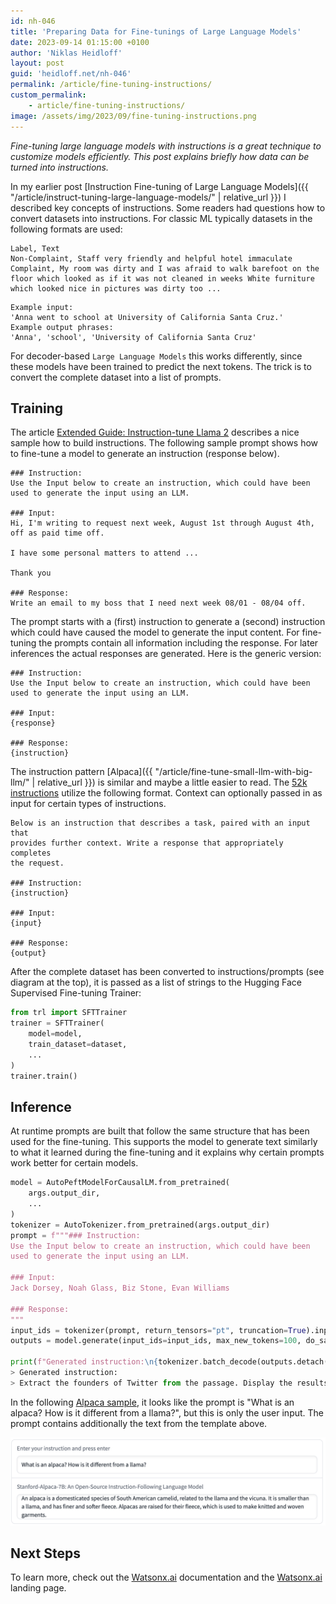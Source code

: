 ```yaml
---
id: nh-046
title: 'Preparing Data for Fine-tunings of Large Language Models'
date: 2023-09-14 01:15:00 +0100
author: 'Niklas Heidloff'
layout: post
guid: 'heidloff.net/nh-046'
permalink: /article/fine-tuning-instructions/
custom_permalink:
    - article/fine-tuning-instructions/
image: /assets/img/2023/09/fine-tuning-instructions.png
---
```


*Fine-tuning large language models with instructions is a great technique to customize models efficiently. This post explains briefly how data can be turned into instructions.*

In my earlier post [Instruction Fine-tuning of Large Language Models]({{ "/article/instruct-tuning-large-language-models/" | relative_url }}) I described key concepts of instructions. Some readers had questions how to convert datasets into instructions. For classic ML typically datasets in the following formats are used:

```text
Label, Text
Non-Complaint, Staff very friendly and helpful hotel immaculate
Complaint, My room was dirty and I was afraid to walk barefoot on the floor which looked as if it was not cleaned in weeks White furniture which looked nice in pictures was dirty too ...
```

```text
Example input:
'Anna went to school at University of California Santa Cruz.'
Example output phrases: 
'Anna', 'school', 'University of California Santa Cruz'
```

For decoder-based `Large Language Models` this works differently, since these models have been trained to predict the next tokens. The trick is to convert the complete dataset into a list of prompts.

## Training

The article [Extended Guide: Instruction-tune Llama 2](https://www.philschmid.de/instruction-tune-llama-2) describes a nice sample how to build instructions. The following sample prompt shows how to fine-tune a model to generate an instruction (response below).

```text
### Instruction:
Use the Input below to create an instruction, which could have been 
used to generate the input using an LLM.

### Input:
Hi, I'm writing to request next week, August 1st through August 4th,
off as paid time off.

I have some personal matters to attend ...

Thank you

### Response:
Write an email to my boss that I need next week 08/01 - 08/04 off.
```

The prompt starts with a (first) instruction to generate a (second) instruction which could have caused the model to generate the input content. For fine-tuning the prompts contain all information including the response. For later inferences the actual responses are generated. Here is the generic version:

```text
### Instruction:
Use the Input below to create an instruction, which could have been 
used to generate the input using an LLM.

### Input:
{response}

### Response:
{instruction}
```

The instruction pattern [Alpaca]({{ "/article/fine-tune-small-llm-with-big-llm/" | relative_url }}) is similar and maybe a little easier to read. The [52k instructions](https://raw.githubusercontent.com/tatsu-lab/stanford_alpaca/main/alpaca_data.json) utilize the following format. Context can optionally passed in as input for certain types of instructions.

```text
Below is an instruction that describes a task, paired with an input that 
provides further context. Write a response that appropriately completes 
the request.

### Instruction:
{instruction}

### Input:
{input}

### Response:
{output}
```

After the complete dataset has been converted to instructions/prompts (see diagram at the top), it is passed as a list of strings to the Hugging Face Supervised Fine-tuning Trainer:

```python
from trl import SFTTrainer
trainer = SFTTrainer(
    model=model,
    train_dataset=dataset,
    ...
)
trainer.train()
```

## Inference

At runtime prompts are built that follow the same structure that has been used for the fine-tuning. This supports the model to generate text similarly to what it learned during the fine-tuning and it explains why certain prompts work better for certain models.

```python
model = AutoPeftModelForCausalLM.from_pretrained(
    args.output_dir,
    ...
)
tokenizer = AutoTokenizer.from_pretrained(args.output_dir)
prompt = f"""### Instruction:
Use the Input below to create an instruction, which could have been 
used to generate the input using an LLM.

### Input:
Jack Dorsey, Noah Glass, Biz Stone, Evan Williams

### Response:
"""
input_ids = tokenizer(prompt, return_tensors="pt", truncation=True).input_ids.cuda()
outputs = model.generate(input_ids=input_ids, max_new_tokens=100, do_sample=True, top_p=0.9,temperature=0.9)

print(f"Generated instruction:\n{tokenizer.batch_decode(outputs.detach().cpu().numpy(), skip_special_tokens=True)[0][len(prompt):]}")
> Generated instruction:
> Extract the founders of Twitter from the passage. Display the results in a comma separated format.
```

In the following [Alpaca sample](https://crfm.stanford.edu/2023/03/13/alpaca.html), it looks like the prompt is "What is an alpaca? How is it different from a llama?", but this is only the user input. The prompt contains additionally the text from the template above.

![image](/assets/img/2023/09/alpaca_right_llama.png)

## Next Steps

To learn more, check out the [Watsonx.ai](https://eu-de.dataplatform.cloud.ibm.com/docs/content/wsj/analyze-data/fm-overview.html?context=wx&audience=wdp) documentation and the [Watsonx.ai](https://www.ibm.com/products/watsonx-ai) landing page.